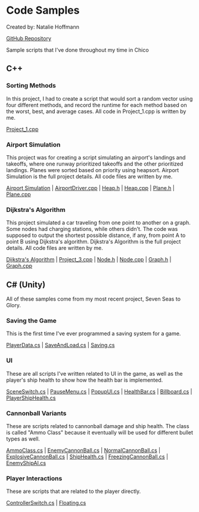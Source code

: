 # Code Samples
Created by: Natalie Hoffmann

[GitHub Repository](https://github.com/a13n20/Code-Samples)

Sample scripts that I've done throughout my time in Chico

## C++

### Sorting Methods

In this project, I had to create a script that would sort a random vector using four different methods, and record the runtime for each method based on the worst, best, and average cases. All code in Project_1.cpp is written by me.

[Project_1.cpp](https://a13n20.github.io/Code-Samples/Project%201/project_1.cpp)

### Airport Simulation

This project was for creating a script simulating an airport's landings and takeoffs, where one runway prioritized takeoffs and the other prioritized landings. Planes were sorted based on priority using heapsort. Airport Simulation is the full project details. All code files are written by me.

[Airport Simulation](https://a13n20.github.io/Code-Samples/Project%202/AirportSimulation.pdf) | 
[AirportDriver.cpp](https://a13n20.github.io/Code-Samples/Project%202/AirportDriver.cpp) | 
[Heap.h](https://a13n20.github.io/Code-Samples/Project%202/Heap.h) | 
[Heap.cpp](https://a13n20.github.io/Code-Samples/Project%202/Heap.cpp) | 
[Plane.h](https://a13n20.github.io/Code-Samples/Project%202/Plane.h) | 
[Plane.cpp](https://a13n20.github.io/Code-Samples/Project%202/Plane.cpp)

### Dijkstra's Algorithm

This project simulated a car traveling from one point to another on a graph. Some nodes had charging stations, while others didn't. The code was supposed to output the shortest possible distance, if any, from point A to point B using Dijkstra's algorithm. Dijkstra's Algorithm is the full project details. All code files are written by me.

[Dijkstra's Algorithm](https://a13n20.github.io/Code-Samples/Project_3/DijkstrasAlgorithm.pdf) | 
[Project_3.cpp](https://a13n20.github.io/Code-Samples/Project_3/project_3.cpp) | 
[Node.h](https://a13n20.github.io/Code-Samples/Project_3/Node.h) | 
[Node.cpp](https://a13n20.github.io/Code-Samples/Project_3/Node.cpp) | 
[Graph.h](https://a13n20.github.io/Code-Samples/Project_3/Graph.h) | 
[Graph.cpp](https://a13n20.github.io/Code-Samples/Project_3/Graph.cpp)

## C# (Unity)

All of these samples come from my most recent project, Seven Seas to Glory.

### Saving the Game

This is the first time I've ever programmed a saving system for a game. 

[PlayerData.cs](https://raw.githubusercontent.com/a13n20/Code-Samples/main/Natalie's%20Scripts/Saving/PlayerData.cs) | 
[SaveAndLoad.cs](https://raw.githubusercontent.com/a13n20/Code-Samples/main/Natalie's%20Scripts/Saving/SaveAndLoad.cs) | 
[Saving.cs](https://raw.githubusercontent.com/a13n20/Code-Samples/main/Natalie's%20Scripts/Saving/Saving.cs)

### UI

These are all scripts I've written related to UI in the game, as well as the player's ship health to show how the health bar is implemented.

[SceneSwitch.cs](https://raw.githubusercontent.com/a13n20/Code-Samples/main/Natalie's%20Scripts/SceneSwitch.cs) | 
[PauseMenu.cs](https://raw.githubusercontent.com/a13n20/Code-Samples/main/Natalie's%20Scripts/UI/PauseMenu.cs) | 
[PopupUI.cs](https://raw.githubusercontent.com/a13n20/Code-Samples/main/Natalie's%20Scripts/UI/PopupUI.cs) | 
[HealthBar.cs](https://raw.githubusercontent.com/a13n20/Code-Samples/main/Natalie's%20Scripts/UI/HealthBar.cs) | 
[Billboard.cs](https://raw.githubusercontent.com/a13n20/Code-Samples/main/Natalie's%20Scripts/UI/Billboard.cs) | 
[PlayerShipHealth.cs](https://raw.githubusercontent.com/a13n20/Code-Samples/main/Natalie's%20Scripts/Player/PlayerShipHealth.cs)

### Cannonball Variants

These are scripts related to cannonball damage and ship health. The class is called "Ammo Class" because it eventually will be used for different bullet types as well.

[AmmoClass.cs](https://raw.githubusercontent.com/a13n20/Code-Samples/main/Natalie's%20Scripts/Ammunition%20Types/AmmoClass.cs) | 
[EnemyCannonBall.cs](https://raw.githubusercontent.com/a13n20/Code-Samples/main/Natalie's%20Scripts/Ammunition%20Types/EnemyCannonBall.cs) | 
[NormalCannonBall.cs](https://raw.githubusercontent.com/a13n20/Code-Samples/main/Natalie's%20Scripts/Ammunition%20Types/NormalCannonBall.cs) | 
[ExplosiveCannonBall.cs](https://raw.githubusercontent.com/a13n20/Code-Samples/main/Natalie's%20Scripts/Ammunition%20Types/ExplosiveCannonBall.cs) | 
[ShipHealth.cs](https://raw.githubusercontent.com/a13n20/Code-Samples/main/Natalie's%20Scripts/ShipHealth.cs) | 
[FreezingCannonBall.cs](https://raw.githubusercontent.com/a13n20/Code-Samples/main/Natalie's%20Scripts/Ammunition%20Types/FreezingCannonBall.cs) | 
[EnemyShipAI.cs](https://raw.githubusercontent.com/a13n20/Code-Samples/main/Natalie's%20Scripts/EnemyShipAI.cs)

### Player Interactions

These are scripts that are related to the player directly.

[ControllerSwitch.cs](https://raw.githubusercontent.com/a13n20/Code-Samples/main/Natalie's%20Scripts/ControllerSwitch.cs) | 
[Floating.cs](https://raw.githubusercontent.com/a13n20/Code-Samples/main/Natalie's%20Scripts/Player/Floating.cs)
